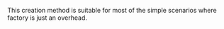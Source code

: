 This creation method is suitable for most of the simple scenarios where factory is just an overhead.
